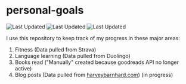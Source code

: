 # personal-goals
![Last Updated](https://img.shields.io/date/1613355931?color=FC4C02&label=Fitness%20Updated&logo=strava)
![Last Updated](https://img.shields.io/date/1613355931?color=7ac70c&label=Language%20Updated&logo=duolingo)
![Last Updated](https://img.shields.io/date/1613355931?color=e9e5cd&label=Books%20Updated&logo=goodreads)

I use this repository to keep track of my progress in these major areas:

1. Fitness (Data pulled from Strava)
2. Language learning (Data pulled from Duolingo)
3. Books read ("Manually" created because goodreads API no longer active)
4. Blog posts (Data pulled from [harveybarnhard.com](https://harveybarnhard.com)) (in progress)

